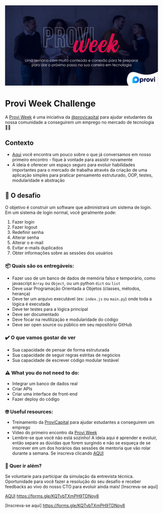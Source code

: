![Provi Tech Team](./img/Capa.png)

# Provi Week Challenge

A [Provi Week] é uma iniciativa da [@provicapital] para ajudar estudantes da nossa comunidade a conseguirem um emprego no mercado de tecnologia 🐱‍💻


## Contexto

- [Aqui] você encontra um pouco sobre o que já conversamos em nosso primeiro encontro - fique à vontade para assistir novamente 
- A ideia é oferecer um espaço seguro para evoluir habilidades importantes para o mercado de trabalha através da criação de uma aplicação simples para praticar pensamento estruturado, OOP, testes, modularidade e abstração

## 🥋 O desafio

O objetivo é construir um software que administrará um sistema de login. Em um sistema de login normal, você geralmente pode:

1. Fazer login
1. Fazer logout
1. Redefinir senha
1. Alterar senha
1. Alterar o e-mail
1. Evitar e-mails duplicados
1. Obter informações sobre as sessões dos usuários

### 📦 Quais são os entregáveis:

- Fazer uso de um banco de dados de memória falso e temporário, como javascript `Array` ou `Object`, ou um python `dict`
  ou `list`
- Deve usar Programação Orientada a Objetos (classes, métodos, herança)
- Deve ter um arquivo executável (ex: `index.js` ou `main.py`) onde toda a lógica é executada
- Deve ter testes para a lógica principal
- Deve ser documentado
- Deve focar na reutilização e modularidade do código
- Deve ser open source ou público em seu repositório GitHub

### ✔️ O que vamos gostar de ver

- Sua capacidade de pensar de forma estruturada
- Sua capacidade de seguir regras estritas de negócios
- Sua capacidade de escrever código modular testável

### ⚠️ What you do not need to do:

- Integrar um banco de dados real
- Criar APIs
- Criar uma interface de front-end
- Fazer deploy do código

### 🤓 Useful resources:

- Treinamento da [ProviCapital] para ajudar estudantes a conseguirem um emprego
- Vídeo do primeiro encontro da [Provi Week]
- Lembre-se que você não está sozinho! A ideia aqui é aprender e evoluir, então separe as dúvidas que forem surgindo e não se esqueça de se inscrever em um dos horários das sessões de mentoria que vão rolar durante a semana. Se inscreva clicando [AQUI]

### 💯  Quer ir além?

Se voluntarie para participar da simulação da entrevista técnica. Oportunidade para você fazer a resolução do seu desafio e receber feedbacks ao vivo do nosso CTO para evoluir ainda mais! [Inscreva-se aqui]


[Aqui]: https://www.youtube.com/watch?v=WOHqkmA0O8U

[Provi Week]: https://youtu.be/WOHqkmA0O8U

[@provicapital]: https://github.com/provicapital

[ProviCapital]: https://github.com/provicapital/get_hired_training

[luiza.costa@provi.com.br]: mailto:luiza.costa@provi.com.br

[AQUI] https://forms.gle/KQTvbTXmPH9TDNoy8

[Inscreva-se aqui] https://forms.gle/KQTvbTXmPH9TDNoy8